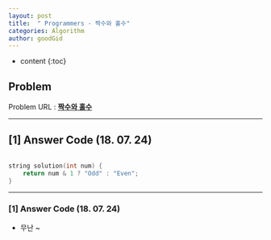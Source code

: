 ```yaml
---
layout: post
title:  " Programmers - 짝수와 홀수"
categories: Algorithm
author: goodGid
---
```

* content
{:toc}


## Problem 
Problem URL : **[짝수와 홀수](https://programmers.co.kr/learn/courses/30/lessons/12937)**

---

## [1] Answer Code (18. 07. 24)

``` cpp

string solution(int num) {
    return num & 1 ? "Odd" : "Even";
}


```

---

### [1] Answer Code (18. 07. 24)

* 무난 ~
